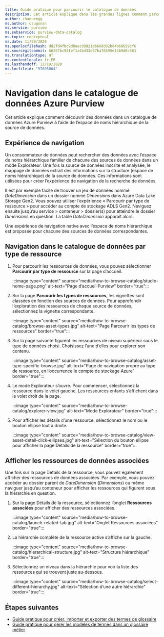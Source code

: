 ```yaml
---
title: Guide pratique pour parcourir le catalogue de données
description: Cet article explique dans les grandes lignes comment parcourir le catalogue de données Azure Purview en fonction du type de ressource.
author: chanuengg
ms.author: csugunan
ms.service: purview
ms.subservice: purview-data-catalog
ms.topic: conceptual
ms.date: 11/30/2020
ms.openlocfilehash: dd2fd4fbc9d8aecd9821d668dd02bd4b68659cf6
ms.sourcegitcommit: b6267bc931ef1a4bd33d67ba76895e14b9d0c661
ms.translationtype: HT
ms.contentlocale: fr-FR
ms.lasthandoff: 12/19/2020
ms.locfileid: "97695064"
---
```

# <a name="browse-the-azure-purview-data-catalog"></a>Navigation dans le catalogue de données Azure Purview

Cet article explique comment découvrir des données dans un catalogue de données Azure Purview à l’aide de l’espace de noms hiérarchique de la source de données.

## <a name="browse-experience"></a>Expérience de navigation

Un consommateur de données peut rechercher des données avec l’espace de noms hiérarchique familier de chacune des sources de données dans un mode Explorateur. Une fois la source de données inscrite et analysée, le mappage de données extrait des informations sur la structure (espace de noms hiérarchique) de la source de données. Ces informations sont utilisées pour créer l’expérience de navigation de la recherche de données.

Il est par exemple facile de trouver un jeu de données nommé *DateDimension* dans un dossier nommé *Dimensions* dans Azure Data Lake Storage Gen2. Vous pouvez utiliser l’expérience « Parcourir par type de ressource » pour accéder au compte de stockage ADLS Gen2. Naviguez ensuite jusqu’au service > conteneur > dossier(s) pour atteindre le dossier *Dimensions* en question. La table *DateDimension* apparaît alors.

Une expérience de navigation native avec l’espace de noms hiérarchique est proposée pour chacune des sources de données correspondantes.

## <a name="browse-the-data-catalog-by-asset-type"></a>Navigation dans le catalogue de données par type de ressource

1. Pour parcourir les ressources de données, vous pouvez sélectionner **Parcourir par type de ressource** sur la page d’accueil.

    :::image type="content" source="media/how-to-browse-catalog/studio-home-page.png" alt-text="Page d’accueil Purview" border="true":::

1. Sur la page **Parcourir les types de ressources**, les vignettes sont classées en fonction des sources de données. Pour approfondir l’exploration des ressources de chaque source de données, sélectionnez la vignette correspondante.

    :::image type="content" source="media/how-to-browse-catalog/browse-asset-types.jpg" alt-text="Page Parcourir les types de ressources" border="true":::

1. Sur la page suivante figurent les ressources de niveau supérieur sous le type de données choisi. Choisissez l’une d’elles pour explorer son contenu.

    :::image type="content" source="media/how-to-browse-catalog/asset-type-specific-browse.jpg" alt-text="Page de navigation propre au type de ressource, en l’occurrence le compte de stockage Azure" border="true":::

1. Le mode Explorateur s’ouvre. Pour commencer, sélectionnez la ressource dans le volet gauche. Les ressources enfants s’affichent dans le volet droit de la page.

    :::image type="content" source="media/how-to-browse-catalog/explorer-view.jpg" alt-text="Mode Explorateur" border="true":::

1. Pour afficher les détails d’une ressource, sélectionnez le nom ou le bouton ellipse tout à droite.

    :::image type="content" source="media/how-to-browse-catalog/view-asset-detail-click-ellipses.jpg" alt-text="Sélection du bouton ellipse pour afficher la page Détails de la ressource" border="true":::

## <a name="view-related-data-assets"></a>Afficher les ressources de données associées

Une fois sur la page Détails de la ressource, vous pouvez également afficher des ressources de données associées. Par exemple, vous pouvez accéder au dossier parent de *DateDimension* (*Dimensions*) ou même naviguer jusqu’au conteneur pour afficher les ressources qui figurent sous la hiérarchie en question.

1. Sur la page Détails de la ressource, sélectionnez l’onglet **Ressources associées** pour afficher des ressources associées.

    :::image type="content" source="media/how-to-browse-catalog/launch-related-tab.jpg" alt-text="Onglet Ressources associées" border="true":::

1. La hiérarchie complète de la ressource active s’affiche sur la gauche.

    :::image type="content" source="media/how-to-browse-catalog/hierarchical-structure.jpg" alt-text="Structure hiérarchique" border="true":::

1. Sélectionnez un niveau dans la hiérarchie pour voir la liste des ressources qui se trouvent juste au-dessous.

    :::image type="content" source="media/how-to-browse-catalog/select-different-hierarchy.jpg" alt-text="Sélection d’une autre hiérarchie" border="true":::

## <a name="next-steps"></a>Étapes suivantes

- [Guide pratique pour créer, importer et exporter des termes de glossaire](how-to-create-import-export-glossary.md)
- [Guide pratique pour gérer les modèles de termes dans un glossaire métier](how-to-manage-term-templates.md)
